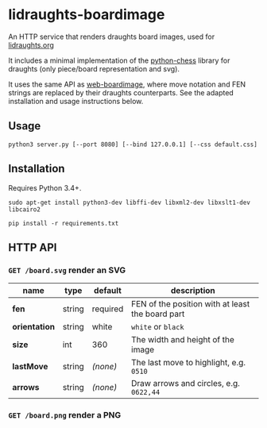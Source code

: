 lidraughts-boardimage
==============

An HTTP service that renders draughts board images, used for [lidraughts.org](https://lidraughts.org)

It includes a minimal implementation of the [python-chess](https://github.com/niklasf/python-chess) library for draughts (only piece/board representation and svg).

It uses the same API as [web-boardimage](https://github.com/niklasf/web-boardimage), where move notation and FEN strings are replaced by their draughts counterparts. See the adapted installation and usage instructions below.

Usage
-----

```
python3 server.py [--port 8080] [--bind 127.0.0.1] [--css default.css]
```

Installation
------------

Requires Python 3.4+.

```
sudo apt-get install python3-dev libffi-dev libxml2-dev libxslt1-dev libcairo2

pip install -r requirements.txt
```

HTTP API
--------

### `GET /board.svg` render an SVG

name | type | default | description
--- | --- | --- | ---
**fen** | string | required | FEN of the position with at least the board part
**orientation** | string | white | `white` or `black`
**size** | int | 360 | The width and height of the image
**lastMove** | string | *(none)* | The last move to highlight, e.g. `0510`
**arrows** | string | *(none)* | Draw arrows and circles, e.g. `0622,44`

### `GET /board.png` render a PNG
